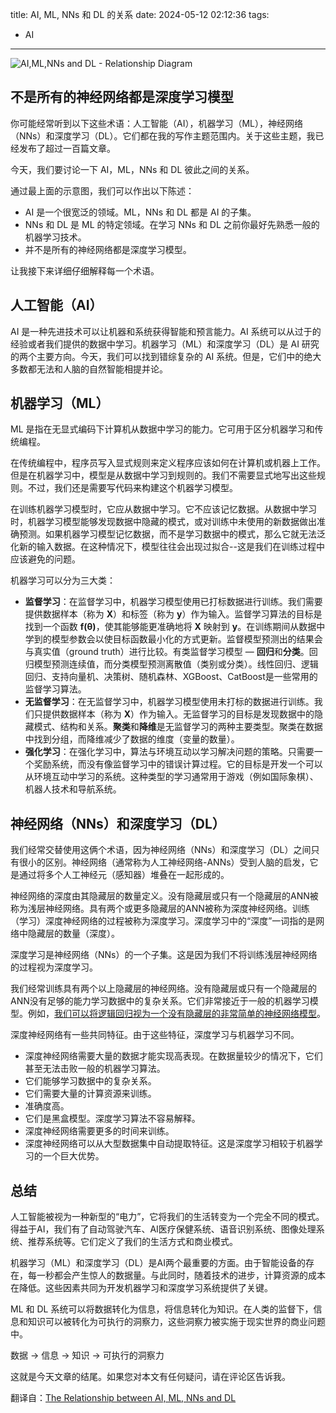 title: AI, ML, NNs 和 DL 的关系
date: 2024-05-12 02:12:36
tags:

- AI

---

![AI,ML,NNs and DL - Relationship Diagram](http://img.zvz.im/202405101711131.png)

## 不是所有的神经网络都是深度学习模型

你可能经常听到以下这些术语：人工智能（AI），机器学习（ML），神经网络（NNs）和深度学习（DL）。它们都在我的写作主题范围内。关于这些主题，我已经发布了超过一百篇文章。

今天，我们要讨论一下 AI，ML，NNs 和 DL 彼此之间的关系。

<!--more-->

通过最上面的示意图，我们可以作出以下陈述：

* AI 是一个很宽泛的领域。ML，NNs 和 DL 都是 AI 的子集。
* NNs 和 DL 是 ML 的特定领域。在学习 NNs 和 DL 之前你最好先熟悉一般的机器学习技术。
* 并不是所有的神经网络都是深度学习模型。

让我接下来详细仔细解释每一个术语。

## 人工智能（AI）

AI 是一种先进技术可以让机器和系统获得智能和预言能力。AI 系统可以从过于的经验或者我们提供的数据中学习。机器学习（ML）和深度学习（DL）是 AI 研究的两个主要方向。今天，我们可以找到错综复杂的 AI 系统。但是，它们中的绝大多数都无法和人脑的自然智能相提并论。

## 机器学习（ML）

ML 是指在无显式编码下计算机从数据中学习的能力。它可用于区分机器学习和传统编程。

在传统编程中，程序员写入显式规则来定义程序应该如何在计算机或机器上工作。但是在机器学习中，模型是从数据中学习到规则的。我们不需要显式地写出这些规则。不过，我们还是需要写代码来构建这个机器学习模型。

在训练机器学习模型时，它应从数据中学习。它不应该记忆数据。从数据中学习时，机器学习模型能够发现数据中隐藏的模式，或对训练中未使用的新数据做出准确预测。如果机器学习模型记忆数据，而不是学习数据中的模式，那么它就无法泛化新的输入数据。在这种情况下，模型往往会出现过拟合--这是我们在训练过程中应该避免的问题。

机器学习可以分为三大类：

* **监督学习**：在监督学习中，机器学习模型使用已打标数据进行训练。我们需要提供数据样本（称为 **X**）和标签（称为 **y**）作为输入。监督学习算法的目标是找到一个函数 **f(θ)**，使其能够能更准确地将 **X** 映射到 **y**。在训练期间从数据中学到的模型参数会以使目标函数最小化的方式更新。监督模型预测出的结果会与真实值（ground truth）进行比较。有类监督学习模型 — **回归**和**分类**。回归模型预测连续值，而分类模型预测离散值（类别或分类）。线性回归、逻辑回归、支持向量机、决策树、随机森林、XGBoost、CatBoost是一些常用的监督学习算法。
* **无监督学习**：在无监督学习中，机器学习模型使用未打标的数据进行训练。我们只提供数据样本（称为 **X**）作为输入。无监督学习的目标是发现数据中的隐藏模式、结构和关系。**聚类**和**降维**是无监督学习的两种主要类型。聚类在数据中找到分组，而降维减少了数据的维度（变量的数量）。
* **强化学习**：在强化学习中，算法与环境互动以学习解决问题的策略。只需要一个奖励系统，而没有像监督学习中的错误计算过程。它的目标是开发一个可以从环境互动中学习的系统。这种类型的学习通常用于游戏（例如国际象棋）、机器人技术和导航系统。

## 神经网络（NNs）和深度学习（DL）

我们经常交替使用这俩个术语，因为神经网络（NNs）和深度学习（DL）之间只有很小的区别。神经网络（通常称为人工神经网络-ANNs）受到人脑的启发，它是通过将多个人工神经元（感知器）堆叠在一起形成的。

神经网络的深度由其隐藏层的数量定义。没有隐藏层或只有一个隐藏层的ANN被称为浅层神经网络。具有两个或更多隐藏层的ANN被称为深度神经网络。训练（学习）深度神经网络的过程被称为深度学习。深度学习中的“深度”一词指的是网络中隐藏层的数量（深度）。

深度学习是神经网络（NNs）的一个子集。这是因为我们不将训练浅层神经网络的过程视为深度学习。

我们经常训练具有两个以上隐藏层的神经网络。没有隐藏层或只有一个隐藏层的ANN没有足够的能力学习数据中的复杂关系。它们非常接近于一般的机器学习模型。例如，[我们可以将逻辑回归视为一个没有隐藏层的非常简单的神经网络模型](https://rukshanpramoditha.medium.com/logistic-regression-as-a-very-simple-neural-network-model-923d366d5a94)。

深度神经网络有一些共同特征。由于这些特征，深度学习与机器学习不同。

* 深度神经网络需要大量的数据才能实现高表现。在数据量较少的情况下，它们甚至无法击败一般的机器学习算法。
* 它们能够学习数据中的复杂关系。
* 它们需要大量的计算资源来训练。
* 准确度高。
* 它们是黑盒模型。深度学习算法不容易解释。
* 深度神经网络需要更多的时间来训练。
* 深度神经网络可以从大型数据集中自动提取特征。这是深度学习相较于机器学习的一个巨大优势。

## 总结


人工智能被视为一种新型的“电力”，它将我们的生活转变为一个完全不同的模式。得益于AI，我们有了自动驾驶汽车、AI医疗保健系统、语音识别系统、图像处理系统、推荐系统等。它们定义了我们的生活方式和商业模式。

机器学习（ML）和深度学习（DL）是AI两个最重要的方面。由于智能设备的存在，每一秒都会产生惊人的数据量。与此同时，随着技术的进步，计算资源的成本在降低。这些因素共同为开发机器学习和深度学习系统提供了关键。

ML 和 DL 系统可以将数据转化为信息，将信息转化为知识。在人类的监督下，信息和知识可以被转化为可执行的洞察力，这些洞察力被实施于现实世界的商业问题中。

数据 → 信息 → 知识 → 可执行的洞察力

这就是今天文章的结尾。如果您对本文有任何疑问，请在评论区告诉我。



翻译自：[The Relationship between AI, ML, NNs and DL](https://medium.com/data-science-365/the-relationship-between-ai-ml-nns-and-dl-60bd40069908)

